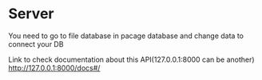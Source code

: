 # Server
You need to go to file database in pacage database and change data to connect your DB

Link to check documentation about this API(127.0.0.1:8000 can be another)
http://127.0.0.1:8000/docs#/
